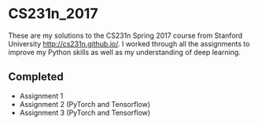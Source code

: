 # CS231n_2017
These are my solutions to the CS231n Spring 2017 course from Stanford University http://cs231n.github.io/. 
I worked through all the assignments to improve my Python skills as well as my understanding of deep learning.

## Completed
* Assignment 1
* Assignment 2 (PyTorch and Tensorflow)
* Assignment 3 (PyTorch and Tensorflow)

